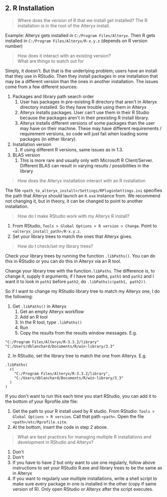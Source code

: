 ## 2. R Installation

> Where does the version of R that we install get installed?
The R installation is in the root of the Alteryx install.

Example:
Alteryx gets installed in `C:/Program Files/Alteryx`. 
Then R gets installed in `C:/Program Files/Alteryx/R-x.y.z` (depends on R version number)

> How does it interact with an existing version?   
> What are things to watch out for

Simply, it doesn't. But that is the underlying problem; users have an install that they use in RStudio. 
Then they install packages in one installation that may be a different version than the ones in another installation.
The issues come from a few different sources:
1. Packages and library path search order
    1. User has packages in pre-existing R directory that aren't in Alteryx directory installed. So they have trouble using them in Alteryx
    2. Alteryx installs packages. User can't use them in their R Studio because the packages aren't in their prexisting R install library.
    3. Alteryx installs different versions of some packages than the user may have on their machine. These may have different requirements / requirement versions, so code will just fail when loading some packages (in either library).
2. Installation version
    1. If using different R versions, same issues as in 1.3.
3. BLAS version
    1. This is more rare and usually only with Microsoft R Client/Server. Different BLAS can result in varying results / possibilities in the library

> How does the Alteryx installation interact with an R installation

The file `<path_to_alteryx_install>/Settings/RPluginSettings.ini` specifies the path that Alteryx should launch an `R.exe` instance from. We recommend not changing it, but in theory, it can be changed to point to another installation.

> How do I make RStudio work with my Alteryx R install?

1. From RStudio, `Tools > Global Options > R version > Change`. Point to `<alteryx_install_path>/R-x.y.z`.
2. Set your library trees to match the ones that Alteryx gives.

> How do I check/set my library trees?

Check your library trees by running the function `.libPaths()`. You can do this in RStudio or you can do this in Alteryx via an R tool.

Change your library tree with the function`.libPaths`. 
The difference is, to change it, supply it arguments; if I have two paths, `path1` and `path2` and I want it to look in `path1` before `path2`, do `.libPaths(c(path1, path2))`.

So if I want to change my RStudio library tree to match my Alteryx one, I do the following:
1. Get `.libPaths()` in Alteryx
    1. Get an empty Alteryx workflow
    2. Add an R tool
    3. In the R tool, type `.libPaths()`
    4. Run
    5. Copy the results from the results window messages. E.g. 
```
"C:/Program Files/Alteryx/R-3.3.2/library"
"C:/Users/dblanchard/Documents/R/win-library/3.3"
```
2. In RStudio, set the library tree to match the one from Alteryx. E.g. 
```
.libPaths(
  c(
    "C:/Program Files/Alteryx/R-3.3.2/library",
    "C:/Users/dblanchard/Documents/R/win-library/3.3"
  )
)
```

If you don't want to run this each time you start RStudio, you can add it to the bottom of your Rprofile.site file:
1. Get the path to your R install used by R studio. From RStudio: `Tools > Global Options > R version`. Call that path `<path>`. Open the file `<path>/etc/Rprofile.site`.
2. At the bottom, insert the code in step 2 above.


> What are best practices for managing multiple R installations and development in RStudio and Alteryx?

1. Don't 
2. Don't
3. If you have to have 2 but only want to use one regularly, follow above instructions to set your RStudio R.exe and library trees to be the same as in Alteryx
4. If you want to regularly use multiple installations, write a shell script to make sure every package in one is installed in the other (copy if same version of R). Only open RStudio or Alteryx after the script executes.
